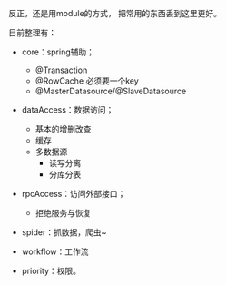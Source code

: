 反正，还是用module的方式， 把常用的东西丢到这里更好。

目前整理有：

- core：spring辅助；
	- @Transaction
	- @RowCache 必须要一个key
	- @MasterDatasource/@SlaveDatasource
	
- dataAccess：数据访问；
	- 基本的增删改查
	- 缓存	
	- 多数据源
		- 读写分离
		- 分库分表

- rpcAccess：访问外部接口；
	- 拒绝服务与恢复
	
- spider：抓数据，爬虫~
- workflow：工作流
- priority：权限。

